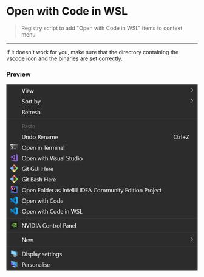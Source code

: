 # Open with Code in WSL
> Registry script to add "Open with Code in WSL" items to context menu
___

If it doesn't work for you, make sure that the directory containing the vscode icon and the binaries are set correctly.


### Preview

![Open with Code in WSL](preview.png "Open with Code in WSL")
